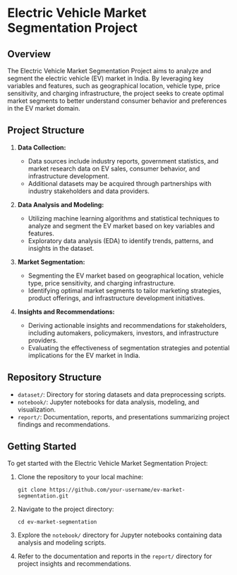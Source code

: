 # Electric Vehicle Market Segmentation Project

## Overview

The Electric Vehicle Market Segmentation Project aims to analyze and segment the electric vehicle (EV) market in India. By leveraging key variables and features, such as geographical location, vehicle type, price sensitivity, and charging infrastructure, the project seeks to create optimal market segments to better understand consumer behavior and preferences in the EV market domain.

## Project Structure

1. **Data Collection:** 
   - Data sources include industry reports, government statistics, and market research data on EV sales, consumer behavior, and infrastructure development.
   - Additional datasets may be acquired through partnerships with industry stakeholders and data providers.

2. **Data Analysis and Modeling:**
   - Utilizing machine learning algorithms and statistical techniques to analyze and segment the EV market based on key variables and features.
   - Exploratory data analysis (EDA) to identify trends, patterns, and insights in the dataset.

3. **Market Segmentation:**
   - Segmenting the EV market based on geographical location, vehicle type, price sensitivity, and charging infrastructure.
   - Identifying optimal market segments to tailor marketing strategies, product offerings, and infrastructure development initiatives.

4. **Insights and Recommendations:**
   - Deriving actionable insights and recommendations for stakeholders, including automakers, policymakers, investors, and infrastructure providers.
   - Evaluating the effectiveness of segmentation strategies and potential implications for the EV market in India.

## Repository Structure

- `dataset/`: Directory for storing datasets and data preprocessing scripts.
- `notebook/`: Jupyter notebooks for data analysis, modeling, and visualization.
- `report/`: Documentation, reports, and presentations summarizing project findings and recommendations.

## Getting Started

To get started with the Electric Vehicle Market Segmentation Project:

1. Clone the repository to your local machine:
   ```
   git clone https://github.com/your-username/ev-market-segmentation.git
   ```

2. Navigate to the project directory:
   ```
   cd ev-market-segmentation
   ```

3. Explore the `notebook/` directory for Jupyter notebooks containing data analysis and modeling scripts.

4. Refer to the documentation and reports in the `report/` directory for project insights and recommendations.

